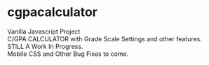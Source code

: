 # cgpacalculator
Vanilla Javascript Project<br>
C/GPA CALCULATOR with Grade Scale Settings and other features.<br>
STILL A Work In Progress.<br>
Mobile CSS and Other Bug Fixes to come.
